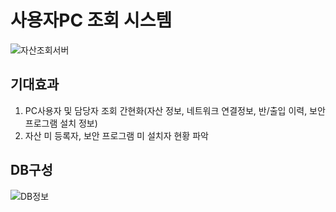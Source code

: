 # 사용자PC 조회 시스템
![자산조회서버](https://user-images.githubusercontent.com/61907361/147736518-a7e243b7-be6c-4a51-9076-258d12c42782.JPG)
## 기대효과
1. PC사용자 및 담당자 조회 간현화(자산 정보, 네트워크 연결정보, 반/출입 이력, 보안 프로그램 설치 정보)
2. 자산 미 등록자, 보안 프로그램 미 설치자 현황 파악
## DB구성
![DB정보](https://user-images.githubusercontent.com/61907361/147737148-385c941f-29c4-48cc-ac64-bc4040e4300b.JPG)
